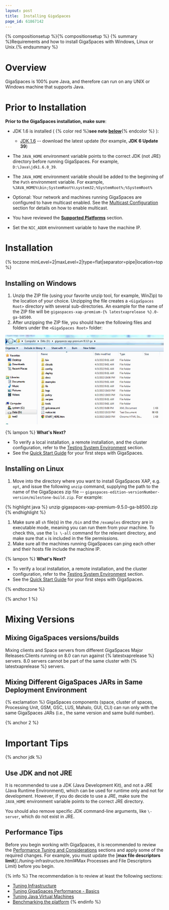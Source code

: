 ```yaml
---
layout: post
title:  Installing GigaSpaces
page_id: 61867142
---
```


{% compositionsetup %}{% compositionsetup %}
{% summary %}Requirements and how to install GigaSpaces with Windows, Linux or Unix.{% endsummary %}

# Overview

GigaSpaces is 100% pure Java, and therefore can run on any UNIX or Windows machine that supports Java.

# Prior to Installation

**Prior to the GigaSpaces installation, make sure**:

- JDK 1.6 is installed (
{% color red %}**see note [below](#jdk)**{% endcolor %}
):
    - [JDK 1.6](http://java.sun.com/javase/downloads/index.jsp) -- download the latest update (for example, **JDK 6 Update 39**)

- The `JAVA_HOME` environment variable points to the correct JDK (not JRE) directory before running GigaSpaces. For example, `D:\Java\jdk1.6.0_39`.
- The `JAVA_HOME` environment variable should be added to the beginning of the `Path` environment variable. For example, `%JAVA_HOME%\bin;SystemRoot%\system32;%SystemRoot%;%SystemRoot%`
- Optional: Your network and machines running GigaSpaces are configured to have multicast enabled. See the [Multicast Configuration](./how-to-configure-multicast.html) section for details on how to enable multicast.
- You have reviewed the **[Supported Platforms](./supported-platforms.html)** section.
- Set the `NIC_ADDR` environment variable to have the machine IP.

# Installation

{% toczone minLevel=2|maxLevel=2|type=flat|separator=pipe|location=top %}

## Installing on Windows

1. Unzip the ZIP file (using your favorite unzip tool, for example, WinZip) to the location of your choice. Unzipping the file creates a `<GigaSpaces Root>` directory with several sub-directories. An example for the name of the ZIP file will be `gigaspaces-xap-premium-{% latestxaprelease %}.0-ga-b8500`.
1. After unzipping the ZIP file, you should have the following files and folders under the `<GigaSpaces Root>` folder:

![win_dirtree_XAP95.jpg](/attachment_files/win_dirtree_XAP95.jpg)

{% lampon %} **What's Next?**

- To verify a local installation, a remote installation, and the cluster configuration, refer to the [Testing System Environment](./testing-system-environment.html) section.
- See the [Quick Start Guide](./quick-start-guide.html) for your first steps with GigaSpaces.

## Installing on Linux

1. Move into the directory where you want to install GigaSpaces XAP, e.g. `opt`, and issue the following `unzip` command, supplying the path to the name of the GigaSpaces zip file -- `gigaspaces-edition-versionNumber-version/milestone-build.zip`. For example:

{% highlight java %}
unzip gigaspaces-xap-premium-9.5.0-ga-b8500.zip
{% endhighlight %}

1. Make sure all `sh` file(s) in the `/bin` and the `/examples` directory are in executable mode, meaning you can run them from your machine. To check this, use the `ls \-all` command for the relevant directory, and make sure that `x` is included in the file permissions.
1. Make sure all the machines running GigaSpaces can ping each other and their hosts file include the machine IP.

{% lampon %} **What's Next?**

- To verify a local installation, a remote installation, and the cluster configuration, refer to the [Testing System Environment](./testing-system-environment.html) section.
- See the [Quick Start Guide](./quick-start-guide.html) for your first steps with GigaSpaces.

{% endtoczone %}

{% anchor 1 %}

# Mixing Versions

## Mixing GigaSpaces versions/builds

Mixing clients and Space servers from different GigaSpaces Major Releases:Clients running on 8.0 can run against {% latestxaprelease %} servers. 8.0 servers cannot be part of the same cluster with {% latestxaprelease %} servers.

## Mixing Different GigaSpaces JARs in Same Deployment Environment

{% exclamation %} GigaSpaces components (space, cluster of spaces, Processing Unit, GSM, GSC, LUS, Mahalo, GUI, CLI) can run only with the same GigaSpaces JARs (i.e., the same version and same build number).

{% anchor 2 %}

# Important Tips

{% anchor jdk %}

## Use JDK and not JRE

It is recommended to use a JDK (Java Development Kit), and not a JRE (Java Runtime Environment), which can be used for runtime only and not for development. However, if you do decide to use a JRE, make sure the `JAVA_HOME` environment variable points to the correct JRE directory.

You should also remove specific JDK command-line arguments, like `\-server`, which do not exist in JRE.

## Performance Tips

Before you begin working with GigaSpaces, it is recommended to review the [Performance Tuning and Considerations](./performance-tuning-and-considerations.html) sections and apply some of the required changes. For example, you must update the [**max file descriptors limit**](./tuning-infrastructure.html#Max Processes and File Descriptors Limit) before you begin.

{% info %}
 The recommendation is to review at least the following sections:

- [Tuning Infrastructure](./tuning-infrastructure.html)
- [Tuning GigaSpaces Performance - Basics](./tuning-gigaspaces-performance---basics.html)
- [Tuning Java Virtual Machines](./tuning-java-virtual-machines.html)
- [Benchmarking the platform](./moving-into-production-checklist.html)
{% endinfo %}
